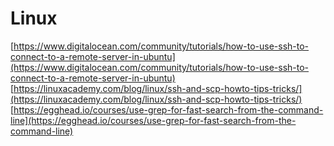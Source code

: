 # Linux

[https://www.digitalocean.com/community/tutorials/how-to-use-ssh-to-connect-to-a-remote-server-in-ubuntu](https://www.digitalocean.com/community/tutorials/how-to-use-ssh-to-connect-to-a-remote-server-in-ubuntu) [https://linuxacademy.com/blog/linux/ssh-and-scp-howto-tips-tricks/](https://linuxacademy.com/blog/linux/ssh-and-scp-howto-tips-tricks/) [https://egghead.io/courses/use-grep-for-fast-search-from-the-command-line](https://egghead.io/courses/use-grep-for-fast-search-from-the-command-line)

